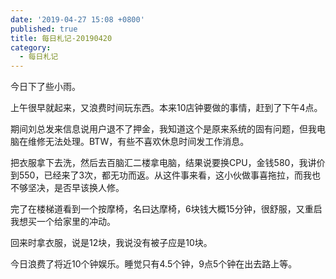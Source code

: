 ```yaml
---
date: '2019-04-27 15:08 +0800'
published: true
title: 每日札记-20190420
category:
  - 每日札记
---
```

今日下了些小雨。

上午很早就起来，又浪费时间玩东西。本来10店钟要做的事情，赶到了下午4点。

期间刘总发来信息说用户退不了押金，我知道这个是原来系统的固有问题，但我电脑在维修无法处理。BTW，有些不喜欢休息时间发工作消息。

把衣服拿下去洗，然后去百脑汇二楼拿电脑，结果说要换CPU，金钱580，我讲价到550，已经来了3次，都无功而返。从这件事来看，这小伙做事喜拖拉，而我也不够坚决，是否早该换人修。

完了在楼梯道看到一个按摩椅，名曰达摩椅，6块钱大概15分钟，很舒服，又重启我想买一个给家里的冲动。

回来时拿衣服，说是12块，我说没有被子应是10块。

今日浪费了将近10个钟娱乐。睡觉只有4.5个钟，9点5个钟在出去路上等。
